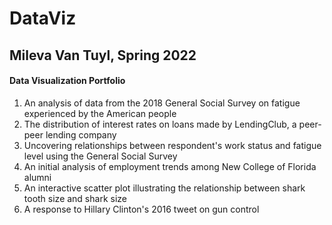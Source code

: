 # DataViz

## Mileva Van Tuyl, Spring 2022  
#### Data Visualization Portfolio    


1. An analysis of data from the 2018 General Social Survey on fatigue experienced by the American people
2. The distribution of interest rates on loans made by LendingClub, a peer-peer lending company
3. Uncovering relationships between respondent's work status and fatigue level using the General Social Survey
4. An initial analysis of employment trends among New College of Florida alumni
5. An interactive scatter plot illustrating the relationship between shark tooth size and shark size
6. A response to Hillary Clinton's 2016 tweet on gun control

